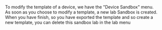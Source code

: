 To modify the template of a device, we have the "Device Sandbox" menu. As soon as you choose to modify a template, a new lab Sandbox is created. When you have finish, so you have exported the template and so create a new template, you can delete this sandbox lab in the lab menu